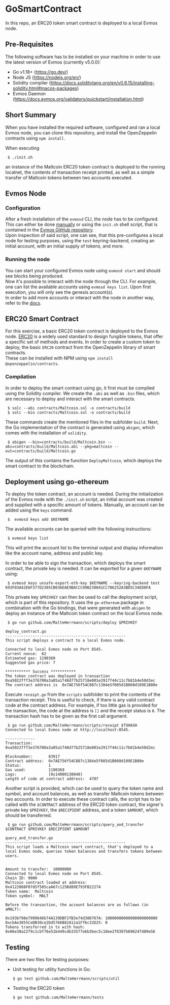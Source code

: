 # GoSmartContract
In this repo, an ERC20 token smart contract is deployed to a local Evmos node.

## Pre-Requisites
The following software has to be installed on your machine in order to use the 
latest version of Evmos (currently v5.0.0):
- Go v1.18+ (https://go.dev/)
- Node JS (https://nodejs.org/en/)
- Solidity compiler (https://docs.soliditylang.org/en/v0.8.15/installing-solidity.html#macos-packages)
- Evmos Daemon (https://docs.evmos.org/validators/quickstart/installation.html)

## Short Summary
When you have installed the required software, configured and ran a local Evmos
node, you can clone this repository, and install the OpenZeppelin contracts using 
`npm install`. 

When executing 
```shell
 $ ./init.sh
```
an instance of the Maltcoin ERC20 token contract is deployed
to the running localnet, the contents of transaction receipt printed, as well as 
a simple transfer of Maltcoin tokens between two accounts executed.

## Evmos Node
### Configuration
After a fresh installation of the `evmosd` CLI, the node has to be configured. 
This can either be done [manually](https://docs.evmos.org/validators/quickstart/run_node.html#manual-deployment) 
or using the `init.sh` shell script, that is contained in the 
[Evmos GitHub repository](https://github.com/evmos/evmos). <br>
Upon inspection of said script, one can see, that this pre-configures a local
node for testing purposes, using the `test` keyring-backend, creating an initial
account, with an initial supply of tokens, and more.

### Running the node
You can start your configured Evmos node using `evmosd start` and should see blocks 
being produced. <br>
Now it's possible to interact with the node through the CLI. For example, one can
list the available accounts using `evmosd keys list`. Upon first execution, you will
only see the genesis account(s). <br>
In order to add more accounts or interact with the node in another way, refer to the
[docs](docs.evmos.org).

## ERC20 Smart Contract
For this exercise, a basic ERC20 token contract is deployed to the Evmos node. 
[ERC20](https://ethereum.org/en/developers/docs/standards/tokens/erc-20/) is a widely 
used standard to design fungible tokens, that offer a specific set of methods and
events.
In order to create a custom token to deploy, the basic `ERC20` contract from 
the OpenZeppelin library of smart contracts. <br>
These can be installed with NPM using `npm install @openzeppelin/contracts`.

### Compilation
In order to deploy the smart contract using go, it first must be compiled using
the Solidity compiler. We create the `.abi` as well as `.bin` files, which are
necessary to deploy and interact with the smart contracts.

```shell
 $ solc --abi contracts/Maltcoin.sol -o contracts/build
 $ solc --bin contracts/Maltcoin.sol -o contracts/build
```

These commands create the mentioned files in the subfolder `build`. Next, the
Go implementation of the contract is generated using `abigen`, which comes with
the installation of `solidity`.

```shell
 $ abigen --bin=contracts/build/Maltcoin.bin --abi=contracts/build/Maltcoin.abi --pkg=maltcoin --out=contracts/build/Maltcoin.go
```

The output of this contains the function `DeployMaltcoin`, which deploys the smart contract to the 
blockchain.

## Deployment using go-ethereum

To deploy the token contract, an account is needed. During the 
initialization of the Evmos node with the `./init.sh` script, 
an initial account was created and supplied with a specific amount 
of tokens. 
Manually, an account can be added using the `keys` command.

```shell
 $  evmosd keys add $KEYNAME
```

The available accounts can be queried with the following instructions:

```shell
 $ evmosd keys list
```

This will print the account list to the terminal output and display 
information like the account name, address and public key.

In order to be able to sign the transaction, which deploys the smart
contract, the private key is needed. It can be exported for a given `$KEYNAME` 
using: 

```shell
 $ evmosd keys unsafe-export-eth-key $KEYNAME --keyring-backend test
693F03A42E6F377D2305CB036EAE9BACCC09B230041CC786252A3BD5C34ED0FA
```

This private key `$PRIVKEY` can then be used to call the deployment 
script, which is part of this repository. It uses the `go-ethereum`
package in combination with the Go bindings, that were generated with
`abigen` to deploy an instance of the Maltcoin token contract on the
local Evmos node.

```shell
 $ go run github.com/MalteHerrmann/scripts/deploy $PRIVKEY

deploy_contract.go
-----------------------------------------------------
This script deploys a contract to a local Evmos node.

Connected to local Evmos node on Port 8545.
Current nonce:  62
Estimated gas: 1190369
Suggested gas price: 7

*********** Success ***********
The token contract was deployed in transaction  0xa5022fff3e376700a3a05a1f48d77b25718e001e2917f44c11c7b81b4e50d2ec
The contract address is  0x7AE756f54C887c1384e5f085d1B060d109E1B80e
```

Execute `receipt.go` from the `scripts` subfolder to print the 
contents of the transaction receipt. This is useful to check, if 
there is any valid contract code at the contract address. For example,
if too little gas is provided for the transaction, the code at the
address is `[]` and the receipt status is `0`. The transaction hash
has to be given as the first call argument.

```shell
 $ go run github.com/MalteHerrmann/scripts/receipt $TXHASH
Connected to local Evmos node at http://localhost:8545.

-------------
Transaction:
0xa5022fff3e376700a3a05a1f48d77b25718e001e2917f44c11c7b81b4e50d2ec

Blocknumber:       83917
Contract address:  0x7AE756f54C887c1384e5f085d1B060d109E1B80e
Status:            1
Gas used:          1190369
Logs:              [0x14000138840]
Length of code at contract address:  4707
```

Another script is provided, which can be used to query the token name
and symbol, and account balances, as well as transfer Maltcoin tokens
between two accounts.
In order to execute these contract calls, the script has to be called 
with the `$CONTRACT` address of the ERC20 token contract, the signer's
private key `$PRIVKEY`, the `$RECIPIENT` address, and a token `$AMOUNT`,
which should be transferred.

```shell
 $ go run github.com/MalteHerrmann/scripts/query_and_transfer $CONTRACT $PRIVKEY $RECIPIENT $AMOUNT

query_and_transfer.go
-----------------------------------------------------
This script loads a Maltcoin smart contract, that's deployed to a
local Evmos node, queries token balances and transfers tokens between users.


Amount to transfer:  10000000
Connected to local Evmos node on Port 8545.
Chain ID: 9000
Maltcoin contract loaded at address:  0x4122088F07d5f505caA67c125Bd89E793FB22274
Token name:  Maltcoin
Token symbol:  MALT

Before the transaction, the account balances are as follows (in aMALT):

0x193bf98e7999646b74A139DBF2fB3e74d380767A: 10000000000000000000000
0xcbAe3855CeDB30ce2Dd5766B82A12a1Ff6c32D25: 0
Tokens transferred in tx with hash:  0x06e38a22f9c1cbf76e51b449cdb33577ebb3bec5c10ee2f0397b696247d89e56
```

## Testing

There are two files for testing purposes:

- Unit testing for utility functions in Go:
    ```shell
    $ go test github.com/MalteHerrmann/scripts/util
    ```

- Testing the ERC20 token
    ```shell
    $ go test github.com/MalteHerrmann/tests
    ```
